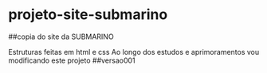# projeto-site-submarino



##copia do site da SUBMARINO


Estruturas feitas em html e css
Ao longo dos estudos e aprimoramentos vou modificando este projeto
##versao001
